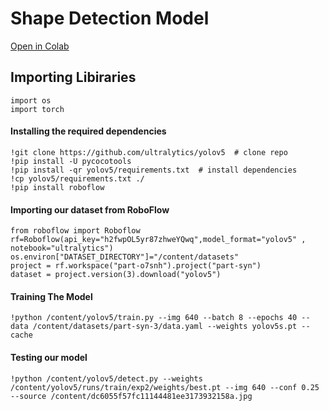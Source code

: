 # Shape Detection Model

[Open in Colab](https://colab.research.google.com/drive/16uytse5hdZFU1QCnMSICPkGqO5xo486f?usp=sharing)

## Importing Libiraries
```
import os
import torch
```
#### Installing the required dependencies
```
!git clone https://github.com/ultralytics/yolov5  # clone repo
!pip install -U pycocotools
!pip install -qr yolov5/requirements.txt  # install dependencies
!cp yolov5/requirements.txt ./
!pip install roboflow
```
#### Importing our dataset from RoboFlow
```
from roboflow import Roboflow
rf=Roboflow(api_key="h2fwpOL5yr87zhweYQwq",model_format="yolov5" , notebook="ultralytics")
os.environ["DATASET_DIRECTORY"]="/content/datasets"
project = rf.workspace("part-o7snh").project("part-syn")
dataset = project.version(3).download("yolov5")
```
#### Training The Model
```
!python /content/yolov5/train.py --img 640 --batch 8 --epochs 40 --data /content/datasets/part-syn-3/data.yaml --weights yolov5s.pt --cache
```

#### Testing our model
```
!python /content/yolov5/detect.py --weights /content/yolov5/runs/train/exp2/weights/best.pt --img 640 --conf 0.25 --source /content/dc6055f57fc11144481ee3173932158a.jpg
```
